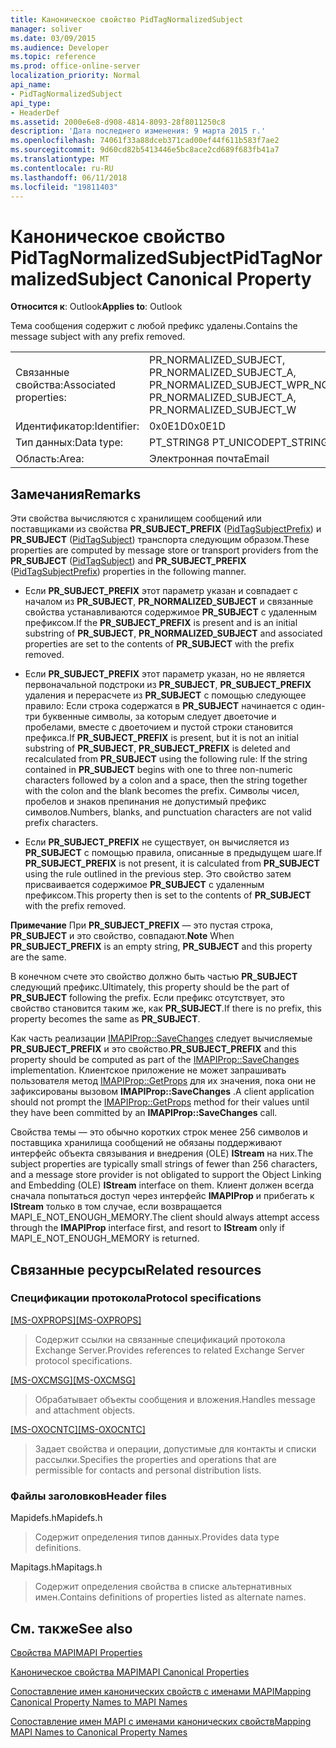 ```yaml
---
title: Каноническое свойство PidTagNormalizedSubject
manager: soliver
ms.date: 03/09/2015
ms.audience: Developer
ms.topic: reference
ms.prod: office-online-server
localization_priority: Normal
api_name:
- PidTagNormalizedSubject
api_type:
- HeaderDef
ms.assetid: 2000e6e8-d908-4814-8093-28f8011250c8
description: 'Дата последнего изменения: 9 марта 2015 г.'
ms.openlocfilehash: 74061f33a88dceb371cad00ef44f611b583f7ae2
ms.sourcegitcommit: 9d60cd82b5413446e5bc8ace2cd689f683fb41a7
ms.translationtype: MT
ms.contentlocale: ru-RU
ms.lasthandoff: 06/11/2018
ms.locfileid: "19811403"
---
```

# <a name="pidtagnormalizedsubject-canonical-property"></a><span data-ttu-id="b8ff1-103">Каноническое свойство PidTagNormalizedSubject</span><span class="sxs-lookup"><span data-stu-id="b8ff1-103">PidTagNormalizedSubject Canonical Property</span></span>

  
  
<span data-ttu-id="b8ff1-104">**Относится к**: Outlook</span><span class="sxs-lookup"><span data-stu-id="b8ff1-104">**Applies to**: Outlook</span></span> 
  
<span data-ttu-id="b8ff1-105">Тема сообщения содержит с любой префикс удалены.</span><span class="sxs-lookup"><span data-stu-id="b8ff1-105">Contains the message subject with any prefix removed.</span></span>
  
|||
|:-----|:-----|
|<span data-ttu-id="b8ff1-106">Связанные свойства:</span><span class="sxs-lookup"><span data-stu-id="b8ff1-106">Associated properties:</span></span>  <br/> |<span data-ttu-id="b8ff1-107">PR_NORMALIZED_SUBJECT, PR_NORMALIZED_SUBJECT_A, PR_NORMALIZED_SUBJECT_W</span><span class="sxs-lookup"><span data-stu-id="b8ff1-107">PR_NORMALIZED_SUBJECT, PR_NORMALIZED_SUBJECT_A, PR_NORMALIZED_SUBJECT_W</span></span>  <br/> |
|<span data-ttu-id="b8ff1-108">Идентификатор:</span><span class="sxs-lookup"><span data-stu-id="b8ff1-108">Identifier:</span></span>  <br/> |<span data-ttu-id="b8ff1-109">0x0E1D</span><span class="sxs-lookup"><span data-stu-id="b8ff1-109">0x0E1D</span></span>  <br/> |
|<span data-ttu-id="b8ff1-110">Тип данных:</span><span class="sxs-lookup"><span data-stu-id="b8ff1-110">Data type:</span></span>  <br/> |<span data-ttu-id="b8ff1-111">PT_STRING8 PT_UNICODE</span><span class="sxs-lookup"><span data-stu-id="b8ff1-111">PT_STRING8, PT_UNICODE</span></span>  <br/> |
|<span data-ttu-id="b8ff1-112">Область:</span><span class="sxs-lookup"><span data-stu-id="b8ff1-112">Area:</span></span>  <br/> |<span data-ttu-id="b8ff1-113">Электронная почта</span><span class="sxs-lookup"><span data-stu-id="b8ff1-113">Email</span></span>  <br/> |
   
## <a name="remarks"></a><span data-ttu-id="b8ff1-114">Замечания</span><span class="sxs-lookup"><span data-stu-id="b8ff1-114">Remarks</span></span>

<span data-ttu-id="b8ff1-115">Эти свойства вычисляются с хранилищем сообщений или поставщиками из свойства **PR_SUBJECT_PREFIX** ([PidTagSubjectPrefix](pidtagsubjectprefix-canonical-property.md)) и **PR_SUBJECT** ([PidTagSubject](pidtagsubject-canonical-property.md)) транспорта следующим образом.</span><span class="sxs-lookup"><span data-stu-id="b8ff1-115">These properties are computed by message store or transport providers from the **PR_SUBJECT** ([PidTagSubject](pidtagsubject-canonical-property.md)) and **PR_SUBJECT_PREFIX** ([PidTagSubjectPrefix](pidtagsubjectprefix-canonical-property.md)) properties in the following manner.</span></span>
  
- <span data-ttu-id="b8ff1-116">Если **PR_SUBJECT_PREFIX** этот параметр указан и совпадает с началом из **PR_SUBJECT**, **PR_NORMALIZED_SUBJECT** и связанные свойства устанавливаются содержимое **PR_SUBJECT** с удаленным префиксом.</span><span class="sxs-lookup"><span data-stu-id="b8ff1-116">If the **PR_SUBJECT_PREFIX** is present and is an initial substring of **PR_SUBJECT**, **PR_NORMALIZED_SUBJECT** and associated properties are set to the contents of **PR_SUBJECT** with the prefix removed.</span></span> 
    
- <span data-ttu-id="b8ff1-117">Если **PR_SUBJECT_PREFIX** этот параметр указан, но не является первоначальной подстроки из **PR_SUBJECT**, **PR_SUBJECT_PREFIX** удаления и перерасчете из **PR_SUBJECT** с помощью следующее правило: Если строка содержатся в **PR_SUBJECT** начинается с один-три буквенные символы, за которым следует двоеточие и пробелами, вместе с двоеточием и пустой строки становится префикса.</span><span class="sxs-lookup"><span data-stu-id="b8ff1-117">If **PR_SUBJECT_PREFIX** is present, but it is not an initial substring of **PR_SUBJECT**, **PR_SUBJECT_PREFIX** is deleted and recalculated from **PR_SUBJECT** using the following rule: If the string contained in **PR_SUBJECT** begins with one to three non-numeric characters followed by a colon and a space, then the string together with the colon and the blank becomes the prefix.</span></span> <span data-ttu-id="b8ff1-118">Символы чисел, пробелов и знаков препинания не допустимый префикс символов.</span><span class="sxs-lookup"><span data-stu-id="b8ff1-118">Numbers, blanks, and punctuation characters are not valid prefix characters.</span></span> 
    
- <span data-ttu-id="b8ff1-119">Если **PR_SUBJECT_PREFIX** не существует, он вычисляется из **PR_SUBJECT** с помощью правила, описанные в предыдущем шаге.</span><span class="sxs-lookup"><span data-stu-id="b8ff1-119">If **PR_SUBJECT_PREFIX** is not present, it is calculated from **PR_SUBJECT** using the rule outlined in the previous step.</span></span> <span data-ttu-id="b8ff1-120">Это свойство затем присваивается содержимое **PR_SUBJECT** с удаленным префиксом.</span><span class="sxs-lookup"><span data-stu-id="b8ff1-120">This property then is set to the contents of **PR_SUBJECT** with the prefix removed.</span></span> 
    
 <span data-ttu-id="b8ff1-121">**Примечание** При **PR_SUBJECT_PREFIX** — это пустая строка, **PR_SUBJECT** и это свойство, совпадают.</span><span class="sxs-lookup"><span data-stu-id="b8ff1-121">**Note** When **PR_SUBJECT_PREFIX** is an empty string, **PR_SUBJECT** and this property are the same.</span></span> 
  
<span data-ttu-id="b8ff1-122">В конечном счете это свойство должно быть частью **PR_SUBJECT** следующий префикс.</span><span class="sxs-lookup"><span data-stu-id="b8ff1-122">Ultimately, this property should be the part of **PR_SUBJECT** following the prefix.</span></span> <span data-ttu-id="b8ff1-123">Если префикс отсутствует, это свойство становится таким же, как **PR_SUBJECT**.</span><span class="sxs-lookup"><span data-stu-id="b8ff1-123">If there is no prefix, this property becomes the same as **PR_SUBJECT**.</span></span>
  
 <span data-ttu-id="b8ff1-124">Как часть реализации [IMAPIProp::SaveChanges](imapiprop-savechanges.md) следует вычисляемые **PR_SUBJECT_PREFIX** и это свойство.</span><span class="sxs-lookup"><span data-stu-id="b8ff1-124">**PR_SUBJECT_PREFIX** and this property should be computed as part of the [IMAPIProp::SaveChanges](imapiprop-savechanges.md) implementation.</span></span> <span data-ttu-id="b8ff1-125">Клиентское приложение не может запрашивать пользователя метод [IMAPIProp::GetProps](imapiprop-getprops.md) для их значения, пока они не зафиксированы вызовом **IMAPIProp::SaveChanges** .</span><span class="sxs-lookup"><span data-stu-id="b8ff1-125">A client application should not prompt the [IMAPIProp::GetProps](imapiprop-getprops.md) method for their values until they have been committed by an **IMAPIProp::SaveChanges** call.</span></span> 
  
<span data-ttu-id="b8ff1-126">Свойства темы — это обычно коротких строк менее 256 символов и поставщика хранилища сообщений не обязаны поддерживают интерфейс объекта связывания и внедрения (OLE) **IStream** на них.</span><span class="sxs-lookup"><span data-stu-id="b8ff1-126">The subject properties are typically small strings of fewer than 256 characters, and a message store provider is not obligated to support the Object Linking and Embedding (OLE) **IStream** interface on them.</span></span> <span data-ttu-id="b8ff1-127">Клиент должен всегда сначала попытаться доступ через интерфейс **IMAPIProp** и прибегать к **IStream** только в том случае, если возвращается MAPI_E_NOT_ENOUGH_MEMORY.</span><span class="sxs-lookup"><span data-stu-id="b8ff1-127">The client should always attempt access through the **IMAPIProp** interface first, and resort to **IStream** only if MAPI_E_NOT_ENOUGH_MEMORY is returned.</span></span> 
  
## <a name="related-resources"></a><span data-ttu-id="b8ff1-128">Связанные ресурсы</span><span class="sxs-lookup"><span data-stu-id="b8ff1-128">Related resources</span></span>

### <a name="protocol-specifications"></a><span data-ttu-id="b8ff1-129">Спецификации протокола</span><span class="sxs-lookup"><span data-stu-id="b8ff1-129">Protocol specifications</span></span>

<span data-ttu-id="b8ff1-130">[[MS-OXPROPS]](http://msdn.microsoft.com/library/f6ab1613-aefe-447d-a49c-18217230b148%28Office.15%29.aspx)</span><span class="sxs-lookup"><span data-stu-id="b8ff1-130">[[MS-OXPROPS]](http://msdn.microsoft.com/library/f6ab1613-aefe-447d-a49c-18217230b148%28Office.15%29.aspx)</span></span>
  
> <span data-ttu-id="b8ff1-131">Содержит ссылки на связанные спецификаций протокола Exchange Server.</span><span class="sxs-lookup"><span data-stu-id="b8ff1-131">Provides references to related Exchange Server protocol specifications.</span></span>
    
<span data-ttu-id="b8ff1-132">[[MS-OXCMSG]](http://msdn.microsoft.com/library/7fd7ec40-deec-4c06-9493-1bc06b349682%28Office.15%29.aspx)</span><span class="sxs-lookup"><span data-stu-id="b8ff1-132">[[MS-OXCMSG]](http://msdn.microsoft.com/library/7fd7ec40-deec-4c06-9493-1bc06b349682%28Office.15%29.aspx)</span></span>
  
> <span data-ttu-id="b8ff1-133">Обрабатывает объекты сообщения и вложения.</span><span class="sxs-lookup"><span data-stu-id="b8ff1-133">Handles message and attachment objects.</span></span>
    
<span data-ttu-id="b8ff1-134">[[MS-OXOCNTC]](http://msdn.microsoft.com/library/9b636532-9150-4836-9635-9c9b756c9ccf%28Office.15%29.aspx)</span><span class="sxs-lookup"><span data-stu-id="b8ff1-134">[[MS-OXOCNTC]](http://msdn.microsoft.com/library/9b636532-9150-4836-9635-9c9b756c9ccf%28Office.15%29.aspx)</span></span>
  
> <span data-ttu-id="b8ff1-135">Задает свойства и операции, допустимые для контакты и списки рассылки.</span><span class="sxs-lookup"><span data-stu-id="b8ff1-135">Specifies the properties and operations that are permissible for contacts and personal distribution lists.</span></span>
    
### <a name="header-files"></a><span data-ttu-id="b8ff1-136">Файлы заголовков</span><span class="sxs-lookup"><span data-stu-id="b8ff1-136">Header files</span></span>

<span data-ttu-id="b8ff1-137">Mapidefs.h</span><span class="sxs-lookup"><span data-stu-id="b8ff1-137">Mapidefs.h</span></span>
  
> <span data-ttu-id="b8ff1-138">Содержит определения типов данных.</span><span class="sxs-lookup"><span data-stu-id="b8ff1-138">Provides data type definitions.</span></span>
    
<span data-ttu-id="b8ff1-139">Mapitags.h</span><span class="sxs-lookup"><span data-stu-id="b8ff1-139">Mapitags.h</span></span>
  
> <span data-ttu-id="b8ff1-140">Содержит определения свойства в списке альтернативных имен.</span><span class="sxs-lookup"><span data-stu-id="b8ff1-140">Contains definitions of properties listed as alternate names.</span></span>
    
## <a name="see-also"></a><span data-ttu-id="b8ff1-141">См. также</span><span class="sxs-lookup"><span data-stu-id="b8ff1-141">See also</span></span>



[<span data-ttu-id="b8ff1-142">Свойства MAPI</span><span class="sxs-lookup"><span data-stu-id="b8ff1-142">MAPI Properties</span></span>](mapi-properties.md)
  
[<span data-ttu-id="b8ff1-143">Каноническое свойства MAPI</span><span class="sxs-lookup"><span data-stu-id="b8ff1-143">MAPI Canonical Properties</span></span>](mapi-canonical-properties.md)
  
[<span data-ttu-id="b8ff1-144">Сопоставление имен канонических свойств с именами MAPI</span><span class="sxs-lookup"><span data-stu-id="b8ff1-144">Mapping Canonical Property Names to MAPI Names</span></span>](mapping-canonical-property-names-to-mapi-names.md)
  
[<span data-ttu-id="b8ff1-145">Сопоставление имен MAPI с именами канонических свойств</span><span class="sxs-lookup"><span data-stu-id="b8ff1-145">Mapping MAPI Names to Canonical Property Names</span></span>](mapping-mapi-names-to-canonical-property-names.md)

